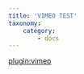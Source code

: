 ```yaml
---
title: 'VIMEO TEST'
taxonomy:
    category:
        - docs
---
```


[plugin:vimeo](https://vimeo.com/https://vimeo.com/190809398)